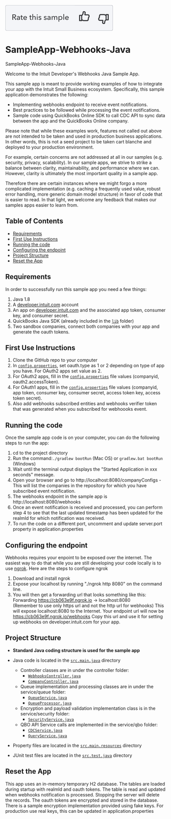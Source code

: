 [![Rate your Sample](views/Ratesample.png)][ss1][![Yes](views/Thumbup.png)][ss2][![No](views/Thumbdown.png)][ss3]

# SampleApp-Webhooks-Java
SampleApp-Webhooks-Java

<p>Welcome to the Intuit Developer's Webhooks Java Sample App.</p>
<p>This sample app is meant to provide working examples of how to integrate your app with the Intuit Small Business ecosystem.  Specifically, this sample application demonstrates the following:</p>

<ul>
	<li>Implementing webhooks endpoint to receive event notifications.</li>
	<li>Best practices to be followed while processing the event notifications.</li>
	<li>Sample code using QuickBooks Online SDK to call CDC API to sync data between the app and the QuickBooks Online company.</li>
</ul>

<p>Please note that while these examples work, features not called out above are not intended to be taken and used in production business applications. In other words, this is not a seed project to be taken cart blanche and deployed to your production environment.</p>  

<p>For example, certain concerns are not addressed at all in our samples (e.g. security, privacy, scalability). In our sample apps, we strive to strike a balance between clarity, maintainability, and performance where we can. However, clarity is ultimately the most important quality in a sample app.</p>

<p>Therefore there are certain instances where we might forgo a more complicated implementation (e.g. caching a frequently used value, robust error handling, more generic domain model structure) in favor of code that is easier to read. In that light, we welcome any feedback that makes our samples apps easier to learn from.</p>

## Table of Contents

* [Requirements](#requirements)
* [First Use Instructions](#first-use-instructions)
* [Running the code](#running-the-code)
* [Configuring the endpoint](#configuring-the-endpoint)
* [Project Structure](#project-structure)
* [Reset the App](#reset-the-app)


## Requirements

In order to successfully run this sample app you need a few things:

1. Java 1.8
2. A [developer.intuit.com](http://developer.intuit.com) account
3. An app on [developer.intuit.com](http://developer.intuit.com) and the associated app token, consumer key, and consumer secret.
4. QuickBooks Java SDK (already included in the [`lib`](lib) folder) 
5. Two sandbox companies, connect both companies with your app and generate the oauth tokens.
 
## First Use Instructions

1. Clone the GitHub repo to your computer
2. In [`config.properties`](src/main/resources/config.properties), set oauth.type as 1 or 2 depending on type of app you have. For OAuth2 apps set value as 2.
3. For OAuth2 apps, fill in the [`config.properties`](src/main/resources/config.properties) file values (companyid, oauth2.accessToken).
4. For OAuth1 apps, fill in the [`config.properties`](src/main/resources/config.properties) file values (companyid, app token, consumer key, consumer secret, access token key, access token secret). 
5. Also add webhooks subscribed entities and webhooks verifier token that was generated when you subscribed for webhoooks event.

## Running the code

Once the sample app code is on your computer, you can do the following steps to run the app:

1. cd to the project directory</li>
2. Run the command:`./gradlew bootRun` (Mac OS) or `gradlew.bat bootRun` (Windows)</li>
3. Wait until the terminal output displays the "Started Application in xxx seconds" message.
4. Open your browser and go to http://localhost:8080/companyConfigs - This will list the companies in the repository for which you have subscribed event notification.
5. The webhooks endpoint in the sample app is http://localhost:8080/webhooks
6. Once an event notification is received and processed, you can perform step 4 to see that the last updated timestamp has been updated for the realmId for which notification was received.
7. To run the code on a different port, uncomment and update server.port property in application.properties

## Configuring the endpoint

Webhooks requires your enpoint to be exposed over the internet. The easiest way to do that while you are still developing your code locally is to use [ngrok](https://ngrok.com/). Here are the steps to configure ngrok

1. Download and install ngrok
2. Expose your localhost by running "./ngrok http 8080" on the command line. 
3. You will then get a forwarding url that looks something like this:
    Forwarding     https://cb063e9f.ngrok.io -> localhost:8080  
(Remember to use only https url and not the http url for webhooks)
This will expose localhost:8080 to the Internet. Your endpoint url will now be https://cb063e9f.ngrok.io/webhooks
Copy this url and use it for setting up webhooks on developer.intuit.com for your app. 

## Project Structure
* **Standard Java coding structure is used for the sample app**

* Java code is located in the [`src.main.java`](src/main/java) directory
	*  Controller classes are in under the controller folder:
        - [`WebhooksController.java`](src/main/java/com/intuit/developer/sampleapp/webhooks/controllers/WebhooksController.java)
        - [`CompanyController.java`](src/main/java/com/intuit/developer/sampleapp/webhooks/controllers/CompanyController.java)
    *  Queue implementation and processing classes are in under the service/queue folder:
        - [`QueueService.java`](src/main/java/com/intuit/developer/sampleapp/webhooks/service/queue/QueueService.java)
        - [`QueueProcessor.java`](src/main/java/com/intuit/developer/sampleapp/webhooks/service/queue/QueueProcessor.java)
	*  Encryption and payload validation implementation class is in the service/security folder:
        - [`SecurityService.java`](src/main/java/com/intuit/developer/sampleapp/webhooks/service/security/SecurityService.java)
	*  QBO API Service calls are implemented in the service/qbo folder:
        - [`CDCService.java`](src/main/java/com/intuit/developer/sampleapp/webhooks/service/qbo/CDCService.java)
        - [`QueryService.java`](src/main/java/com/intuit/developer/sampleapp/webhooks/service/qbo/QueryService.java)

* Property files are located in the [`src.main.resources`](src/main/resources) directory
* JUnit test files are located in the [`src.test.java`](src/test/java) directory

## Reset the App

This app uses an in-memory temporary H2 database. The tables are loaded during startup with realmId and oauth tokens. The table is read and updated when webhooks notification is processed. Stopping the server
will delete the records.
The oauth tokens are encrypted and stored in the database. There is a sample encryption implementation provided using fake keys. For production use real keys, this can be updated in application.properties

[ss1]: #
[ss2]: https://customersurveys.intuit.com/jfe/form/SV_9LWgJBcyy3NAwHc?check=Yes&checkpoint=SampleApp-Webhooks-Java&pageUrl=github
[ss3]: https://customersurveys.intuit.com/jfe/form/SV_9LWgJBcyy3NAwHc?check=No&checkpoint=SampleApp-Webhooks-Java&pageUrl=github
